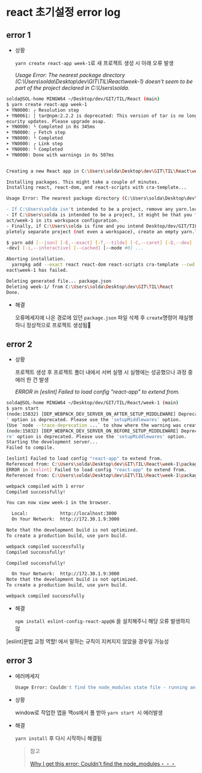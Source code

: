 # react 초기설정 error log

## error 1

+ 상황

  `yarn create react-app week-1`로 새 프로젝트 생성 시 아래 오류 발생 

  *Usage Error: The nearest package directory (C:\Users\solda\Desktop\dev\GIT\TIL\React\week-1) doesn't seem to be part of the project declared in C:\Users\solda.*

```bash
solda@SOL-home MINGW64 ~/Desktop/dev/GIT/TIL/React (main)
$ yarn create react-app week-1
➤ YN0000: ┌ Resolution step
➤ YN0061: │ tar@npm:2.2.2 is deprecated: This version of tar is no longer supported, and will not receive s
ecurity updates. Please upgrade asap.
➤ YN0000: └ Completed in 0s 345ms
➤ YN0000: ┌ Fetch step
➤ YN0000: └ Completed
➤ YN0000: ┌ Link step
➤ YN0000: └ Completed
➤ YN0000: Done with warnings in 0s 507ms


Creating a new React app in C:\Users\solda\Desktop\dev\GIT\TIL\React\week-1.

Installing packages. This might take a couple of minutes.
Installing react, react-dom, and react-scripts with cra-template...

Usage Error: The nearest package directory (C:\Users\solda\Desktop\dev\GIT\TIL\React\week-1) doesn't seem to be part of the project declared in C:\Users\solda.

- If C:\Users\solda isn't intended to be a project, remove any yarn.lock and/or package.json file there.   
- If C:\Users\solda is intended to be a project, it might be that you forgot to list Desktop/dev/GIT/TIL/Re
act/week-1 in its workspace configuration.
- Finally, if C:\Users\solda is fine and you intend Desktop/dev/GIT/TIL/React/week-1 to be treated as a com
pletely separate project (not even a workspace), create an empty yarn.lock file in it.

$ yarn add [--json] [-E,--exact] [-T,--tilde] [-C,--caret] [-D,--dev] [-P,--peer] [-O,--optional] [--prefer
-dev] [-i,--interactive] [--cached] [--mode #0] ...

Aborting installation.
  yarnpkg add --exact react react-dom react-scripts cra-template --cwd C:\Users\solda\Desktop\dev\GIT\TIL\R
eact\week-1 has failed.

Deleting generated file... package.json
Deleting week-1/ from C:\Users\solda\Desktop\dev\GIT\TIL\React
Done.
```

+ 해결

  오류메세지에 나온 경로에 있던 `package.json` 파일 삭제 후 `create`명령어 재실행하니 정상적으로 프로젝트 생성됨🤩

  


## error 2

+ 상황

  프로젝트 생성 후 프로젝트 폴더 내에서 서버 실행 시 실행에는 성공했으나 과정 중 에러 한 건 발생 

  *ERROR in [eslint] Failed to load config "react-app" to extend from.*

```bash
solda@SOL-home MINGW64 ~/Desktop/dev/GIT/TIL/React/week-1 (main)
$ yarn start
(node:15832) [DEP_WEBPACK_DEV_SERVER_ON_AFTER_SETUP_MIDDLEWARE] DeprecationWarning: 'onAfterSetupMiddleware
' option is deprecated. Please use the 'setupMiddlewares' option.
(Use `node --trace-deprecation ...` to show where the warning was created)
(node:15832) [DEP_WEBPACK_DEV_SERVER_ON_BEFORE_SETUP_MIDDLEWARE] DeprecationWarning: 'onBeforeSetupMiddlewa
re' option is deprecated. Please use the 'setupMiddlewares' option.
Starting the development server...
Failed to compile.

[eslint] Failed to load config "react-app" to extend from.
Referenced from: C:\Users\solda\Desktop\dev\GIT\TIL\React\week-1\package.json
ERROR in [eslint] Failed to load config "react-app" to extend from.
Referenced from: C:\Users\solda\Desktop\dev\GIT\TIL\React\week-1\package.json

webpack compiled with 1 error
Compiled successfully!

You can now view week-1 in the browser.

  Local:            http://localhost:3000
  On Your Network:  http://172.30.1.9:3000

Note that the development build is not optimized.
To create a production build, use yarn build.

webpack compiled successfully
Compiled successfully!

Compiled successfully!

  On Your Network:  http://172.30.1.9:3000
Note that the development build is not optimized.
To create a production build, use yarn build.

webpack compiled successfully
```

+ 해결

  `npm install eslint-config-react-app@6` 을 설치해주니 해당 오류 발생하지 않



[eslint]문법 교정 역할!  에서 말하는 규칙이 지켜지지 않았을 경우일 가능성



## error 3

+ 에러메세지

  ```bash
  Usage Error: Couldn't find the node_modules state file - running an install might help (findPackageLocation)
  ```

  

+ 상황

  window로 작업한 앱을 맥os에서 풀 받아 `yarn start `시 에러발생

+ 해결

  `yarn install` 후 다시 시작하니 해결됨

  > 참고 
  >
  > [Why I get this error: Couldn't find the node_modules・・・](https://stackoverflow.com/questions/72161929/why-i-get-this-error-couldnt-find-the-node-modules-state-file-running-an-ins)
